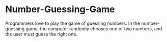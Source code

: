 # Number-Guessing-Game
Programmers love to play the game of guessing numbers.  In the number-guessing game, the computer randomly chooses one of two numbers, and the user must guess the right one.
